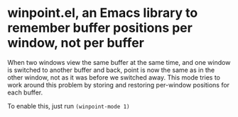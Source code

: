 # winpoint.el, an Emacs library to remember buffer positions per window, not per buffer

When two windows view the same buffer at the same time, and one window
is switched to another buffer and back, point is now the same as in
the other window, not as it was before we switched away. This mode
tries to work around this problem by storing and restoring per-window
positions for each buffer.

To enable this, just run `(winpoint-mode 1)`
